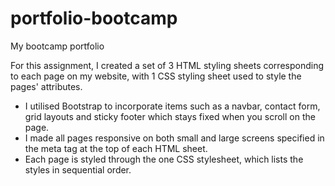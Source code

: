# portfolio-bootcamp
My bootcamp portfolio

For this assignment, I created a set of 3 HTML styling sheets corresponding to each page on my website, with 1 CSS styling sheet used to style the pages' attributes. 

- I utilised Bootstrap to incorporate items such as a navbar, contact form, grid layouts and sticky footer which stays fixed when you scroll on the page. 
- I made all pages responsive on both small and large screens specified in the meta tag at the top of each HTML sheet. 
- Each page is styled through the one CSS stylesheet, which lists the styles in sequential order. 

